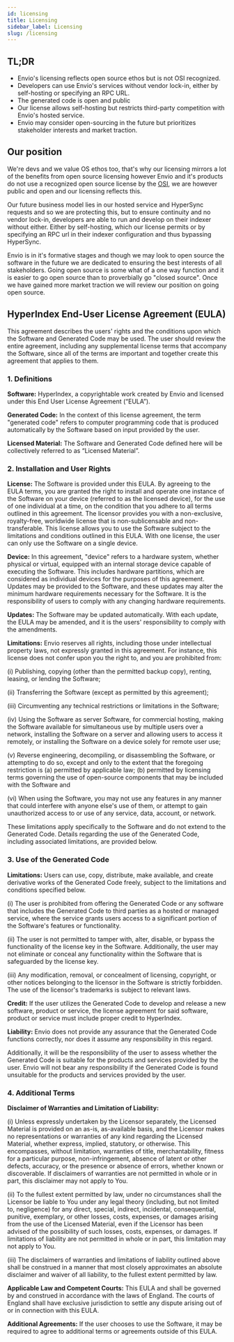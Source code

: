 ```yaml
---
id: licensing
title: Licensing
sidebar_label: Licensing
slug: /licensing
---
```


## TL;DR

- Envio's licensing reflects open source ethos but is not OSI recognized.
- Developers can use Envio's services without vendor lock-in, either by self-hosting or specifying an RPC URL.
- The generated code is open and public
- Our license allows self-hosting but restricts third-party competition with Envio's hosted service.
- Envio may consider open-sourcing in the future but prioritizes stakeholder interests and market traction.

## Our position

We're devs and we value OS ethos too, that's why our licensing mirrors a lot of the benefits from open source licensing however Envio and it's products do not use a recognized open source license by the [OSI](https://opensource.org/), we are however public and open and our licensing reflects this.

Our future business model lies in our hosted service and HyperSync requests and so we are protecting this, but to ensure continuity and no vendor lock-in, developers are able to run and develop on their indexer without either. Either by self-hosting, which our license permits or by specifying an RPC url in their indexer configuration and thus bypassing HyperSync.

Envio is in it's formative stages and though we may look to open source the software in the future we are dedicated to ensuring the best interests of all stakeholders. Going open source is some what of a one way function and it is easier to go open source than to proverbially go "closed source". Once we have gained more market traction we will review our position on going open source.

## HyperIndex End-User License Agreement (EULA)

This agreement describes the users' rights and the conditions upon which the Software and Generated Code may be used. The user should review the entire agreement, including any supplemental license terms that accompany the Software, since all of the terms are important and together create this agreement that applies to them.

### 1. Definitions

**Software:** HyperIndex, a copyrightable work created by Envio and licensed under this End User License Agreement (“EULA”).

**Generated Code:** In the context of this license agreement, the term "generated code" refers to computer programming code that is produced automatically by the Software based on input provided by the user.

**Licensed Material:** The Software and Generated Code defined here will be collectively referred to as “Licensed Material”.

### 2. Installation and User Rights

**License:** The Software is provided under this EULA. By agreeing to the EULA terms, you are granted the right to install and operate one instance of the Software on your device (referred to as the licensed device), for the use of one individual at a time, on the condition that you adhere to all terms outlined in this agreement.
The licensor provides you with a non-exclusive, royalty-free, worldwide license that is non-sublicensable and non-transferable. This license allows you to use the Software subject to the limitations and conditions outlined in this EULA.
With one license, the user can only use the Software on a single device.

**Device:** In this agreement, "device" refers to a hardware system, whether physical or virtual, equipped with an internal storage device capable of executing the Software. This includes hardware partitions, which are considered as individual devices for the purposes of this agreement. Updates may be provided to the Software, and these updates may alter the minimum hardware requirements necessary for the Software. It is the responsibility of users to comply with any changing hardware requirements.

**Updates:** The Software may be updated automatically. With each update, the EULA may be amended, and it is the users' responsibility to comply with the amendments.

**Limitations:** Envio reserves all rights, including those under intellectual property laws, not expressly granted in this agreement. For instance, this license does not confer upon you the right to, and you are prohibited from:

(i) Publishing, copying (other than the permitted backup copy), renting, leasing, or lending the Software;

(ii) Transferring the Software (except as permitted by this agreement);

(iii) Circumventing any technical restrictions or limitations in the Software;

(iv) Using the Software as server Software, for commercial hosting, making the Software available for simultaneous use by multiple users over a network, installing the Software on a server and allowing users to access it remotely, or installing the Software on a device solely for remote user use;

(v) Reverse engineering, decompiling, or disassembling the Software, or attempting to do so, except and only to the extent that the foregoing restriction is (a) permitted by applicable law; (b) permitted by licensing terms governing the use of open-source components that may be included with the Software and

(vi) When using the Software, you may not use any features in any manner that could interfere with anyone else's use of them, or attempt to gain unauthorized access to or use of any service, data, account, or network.

These limitations apply specifically to the Software and do not extend to the Generated Code. Details regarding the use of the Generated Code, including associated limitations, are provided below.

### 3. Use of the Generated Code

**Limitations:** Users can use, copy, distribute, make available, and create derivative works of the Generated Code freely, subject to the limitations and conditions specified below.

(i) The user is prohibited from offering the Generated Code or any software that includes the Generated Code to third parties as a hosted or managed service, where the service grants users access to a significant portion of the Software's features or functionality.

(ii) The user is not permitted to tamper with, alter, disable, or bypass the functionality of the license key in the Software. Additionally, the user may not eliminate or conceal any functionality within the Software that is safeguarded by the license key.

(iii) Any modification, removal, or concealment of licensing, copyright, or other notices belonging to the licensor in the Software is strictly forbidden. The use of the licensor's trademarks is subject to relevant laws.

**Credit:** If the user utilizes the Generated Code to develop and release a new software, product or service, the license agreement for said software, product or service must include proper credit to HyperIndex.

**Liability:** Envio does not provide any assurance that the Generated Code functions correctly, nor does it assume any responsibility in this regard.

Additionally, it will be the responsibility of the user to assess whether the Generated Code is suitable for the products and services provided by the user. Envio will not bear any responsibility if the Generated Code is found unsuitable for the products and services provided by the user.

### 4. Additional Terms

**Disclaimer of Warranties and Limitation of Liability:**

(i) Unless expressly undertaken by the Licensor separately, the Licensed Material is provided on an as-is, as-available basis, and the Licensor makes no representations or warranties of any kind regarding the Licensed Material, whether express, implied, statutory, or otherwise. This encompasses, without limitation, warranties of title, merchantability, fitness for a particular purpose, non-infringement, absence of latent or other defects, accuracy, or the presence or absence of errors, whether known or discoverable. If disclaimers of warranties are not permitted in whole or in part, this disclaimer may not apply to You.

(ii) To the fullest extent permitted by law, under no circumstances shall the Licensor be liable to You under any legal theory (including, but not limited to, negligence) for any direct, special, indirect, incidental, consequential, punitive, exemplary, or other losses, costs, expenses, or damages arising from the use of the Licensed Material, even if the Licensor has been advised of the possibility of such losses, costs, expenses, or damages. If limitations of liability are not permitted in whole or in part, this limitation may not apply to You.

(iii) The disclaimers of warranties and limitations of liability outlined above shall be construed in a manner that most closely approximates an absolute disclaimer and waiver of all liability, to the fullest extent permitted by law.

**Applicable Law and Competent Courts:** This EULA and shall be governed by and construed in accordance with the laws of England. The courts of England shall have exclusive jurisdiction to settle any dispute arising out of or in connection with this EULA.

**Additional Agreements:** If the user chooses to use the Software, it may be required to agree to additional terms or agreements outside of this EULA.
